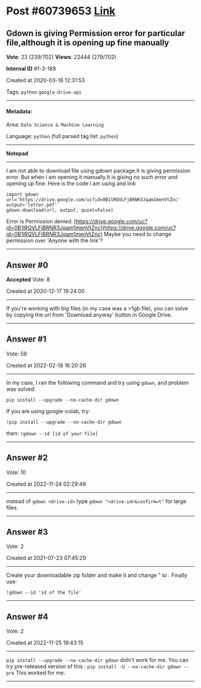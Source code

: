 
# Post \#60739653 [Link](https://stackoverflow.com/questions/60739653/)

## Gdown is giving Permission error for particular file,although it is opening up fine manually

**Vote**: 23 (239/702) **Views**: 22444 (279/702) 

**Internal ID** \#1-3-189

Created at 2020-03-18 12:31:53

Tags: `python` `google-drive-api`

----------

#### Metadata:

Area: `Data Science & Machine Learning`

Language: `python` (full parsed tag list: `python`)

----------

**Notepad**


----------

I am not able to download file using gdown package.It is giving permission error.
But when i am opening it manually.It is giving no such error and opening up fine.
Here is the code i am using and link

```
import gdown
url='https://drive.google.com/uc?id=0B1lRQVLFjBRNR3Jqam1menVtZnc'
output='letter.pdf'
gdown.download(url, output, quiet=False)
```


Error is 
Permission denied: [https://drive.google.com/uc?id=0B1lRQVLFjBRNR3Jqam1menVtZnc](https://drive.google.com/uc?id=0B1lRQVLFjBRNR3Jqam1menVtZnc)
Maybe you need to change permission over 'Anyone with the link'?


----------
        
## Answer \#0

**Accepted** Vote: 8

Created at 2020-12-17 19:24:00

------------

If you're working with big files (in my case was a >1gb file), you can solve by copying the url from 'Download anyway' button in Google Drive.


------------
    
    
## Answer \#1

 Vote: 59

Created at 2022-02-18 16:20:26

------------

In my case, I ran the following command and try using `gdown`, and problem was solved:
```
pip install --upgrade --no-cache-dir gdown
```

If you are using google-colab, try:
```
!pip install --upgrade --no-cache-dir gdown
```

then:
`!gdown --id [id of your file]`


------------
    
    
## Answer \#2

 Vote: 10

Created at 2022-11-24 02:29:48

------------

instead of
`gdown <drive-id>`
type
`gdown "<drive-id>&confirm=t"`
for large files.


------------
    
    
## Answer \#3

 Vote: 2

Created at 2021-07-23 07:45:29

------------

Create your downloadable zip folder and make it  and change " to .
Finally use:
```
!gdown --id 'id of the file'
```



------------
    
    
## Answer \#4

 Vote: 2

Created at 2022-11-25 19:43:15

------------

`pip install --upgrade --no-cache-dir gdown`
didn't work for me.
You can try pre-released version of this :
`pip install -U --no-cache-dir gdown --pre`
This worked for me.


------------
    
    
